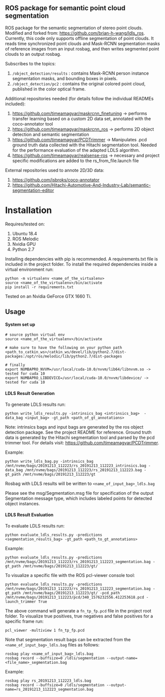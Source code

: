 ## ROS package for semantic point cloud segmentation

ROS package for the semantic segmentation of stereo point clouds. Modified and forked from: https://github.com/brian-h-wang/ldls_ros.
Currently, this code only supports offline segmentation of point clouds. It reads time synchronized point clouds and Mask-RCNN segmentation masks of reference images from an input rosbag, and then writes segmented point clouds to an output rosbag.


Subscribes to the topics:

1. ```/object_detection/results```   : contains Mask-RCNN person instance segmentation masks, and bounding boxes in pixels.
2. ```/object_detection/pc2```       : contains the original colored point cloud, published in the color optical frame. 

Additional repositories needed (for details follow the individual READMEs included):

1. https://github.com/timeamagyar/maskrcnn_finetuning -> performs transfer learning based on a custom 2D data set, annotated with the coco-annotator tool
2. https://github.com/timeamagyar/maskrcnn_ros -> performs 2D object detection and semantic segmentation 
3. https://github.com/timeamagyar/PCDTrimmer -> Manipulates .pcd ground truth data collected with the Hitachi segmentation tool. Needed for the performance evaluation of the adapted LDLS algorithm.
4. https://github.com/timeamagyar/realsense-ros -> necessary and project specific modifications are added to the rs_from_file.launch file

External repositories used to annote 2D/3D data:

1. https://github.com/jsbroks/coco-annotator
2. https://github.com/Hitachi-Automotive-And-Industry-Lab/semantic-segmentation-editor

# Installation

Requires/tested on:

1. Ubuntu 18.4 
2. ROS Melodic
3. Nvidia GPU
4. Python 2.7

Installing dependencies with pip is recommended. A requirements.txt file is included in the project folder. To install the required dependencies inside a virtual environment run:

```
python -m virtualenv <name_of_the_virtualenv>
source <name_of_the_virtualenv>/bin/activate
pip install -r requirements.txt
```
Tested on an Nvidia GeForce GTX 1660 Ti.


## Usage

#### System set up

```
# source python virtual env 
source <name_of_the_virtualenv>/bin/activate

# make sure to have the following on your python path
<path_to_catkin_ws>/catkin_ws/devel/lib/python2.7/dist-packages:/opt/ros/melodic/lib/python2.7/dist-packages

# finally
export NUMBAPRO_NVVM=/usr/local/cuda-10.0/nvvm/lib64/libnvvm.so -> tested for cuda 10
export NUMBAPRO_LIBDEVICE=/usr/local/cuda-10.0/nvvm/libdevice/ -> tested for cuda 10
```

#### LDLS Result Generation

To generate LDLS results run:
```
python write_ldls_results.py -intrinsics_bag <intrinsics_bag>  -data_bag <input_bag> -gt_path <path_of_gt_annotations>

```

Note: intrinsics bags and input bags are generated by the ros object detection package. See the project README for reference. Ground truth data is generated by the Hitachi segmentation tool and parsed by the pcd trimmer tool. For details visit: https://github.com/timeamagyar/PCDTrimmer.



Example:

```
python write_ldls_bag.py -intrinsics_bag /mnt/nvme/bags/20191213_112223/rs_20191213_112223_intrinsics.bag -data_bag /mnt/nvme/bags/20191213_112223/rs_20191213_112223.bag -gt_path /mnt/nvme/bags/20191213_112223/gt

```

Rosbag with LDLS results will be written to `<name_of_input_bag>_ldls.bag`

Please see the msg/Segmentation.msg file for specification of the output Segmentation message type, which includes labeled points for detected object instances.

#### LDLS Result Evaluation

To evaluate LDLS results run:

```
python evaluate_ldls_results.py -predictions <segmentation_results_bag> -gt_path <path_to_gt_annotations> 

```

Example:

```
python evaluate_ldls_results.py -predictions /mnt/nvme/bags/20191213_112223/rs_20191213_112223_segmentation.bag -gt_path /mnt/nvme/bags/20191213_112223/gt/

```

To visualize a specific file with the ROS pcl-viewer console tool:

```
python evaluate_ldls_results.py -predictions /mnt/nvme/bags/20191213_112223/rs_20191213_112223_segmentation.bag -gt_path /mnt/nvme/bags/20191213_112223/gt/ -pcd_path /mnt/nvme/bags/20191213_112223/pcd/340_1576232556.412253618.pcd -launch_trimmer True

```


The above command will generate a `fn_tp_fp.pcd` file in the project root folder. To visualize true positives, true negatives and false positives for a specific frame run:

```pcl_viewer -multiview 1 fn_tp_fp.pcd```



Note that segmentation result bags can be extracted from the `<name_of_input_bag>_ldls.bag` files as follows: 

```
rosbag play <name_of_input_bag>_ldls.bag
rosbag record --buffsize=0 /ldls/segmentation --output-name=<file_name>_segmentation.bag

```

Example: 



```
rosbag play rs_20191213_112223_ldls.bag
rosbag record --buffsize=0 /ldls/segmentation --output-name=rs_20191213_112223_segmentation.bag

```






